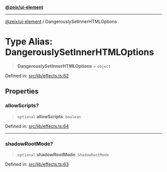 [**@zeix/ui-element**](../README.md)

***

[@zeix/ui-element](../globals.md) / DangerouslySetInnerHTMLOptions

# Type Alias: DangerouslySetInnerHTMLOptions

> **DangerouslySetInnerHTMLOptions** = `object`

Defined in: [src/lib/effects.ts:62](https://github.com/zeixcom/ui-element/blob/62aded0dfd41b132db684ccc25a7494068f0d957/src/lib/effects.ts#L62)

## Properties

### allowScripts?

> `optional` **allowScripts**: `boolean`

Defined in: [src/lib/effects.ts:64](https://github.com/zeixcom/ui-element/blob/62aded0dfd41b132db684ccc25a7494068f0d957/src/lib/effects.ts#L64)

***

### shadowRootMode?

> `optional` **shadowRootMode**: `ShadowRootMode`

Defined in: [src/lib/effects.ts:63](https://github.com/zeixcom/ui-element/blob/62aded0dfd41b132db684ccc25a7494068f0d957/src/lib/effects.ts#L63)

